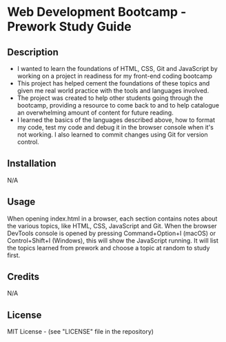 # Web Development Bootcamp - Prework Study Guide

## Description

- I wanted to learn the foundations of HTML, CSS, Git and JavaScript by working on a project in readiness for my front-end coding bootcamp
- This project has helped cement the foundations of these topics and given me real world practice with the tools and languages involved.
- The project was created to help other students going through the bootcamp, providing a resource to come back to and to help catalogue an overwhelming amount of content for future reading.
- I learned the basics of the languages described above, how to format my code, test my code and debug it in the browser console when it's not working. I also learned to commit changes using Git for version control.

## Installation

N/A

## Usage

When opening index.html in a browser, each section contains notes about the various topics, like HTML, CSS, JavaScript and Git. When the browser DevTools console is opened by pressing Command+Option+I (macOS) or Control+Shift+I (Windows), this will show the JavaScript running. It will list the topics learned from prework and choose a topic at random to study first.

## Credits

N/A

## License

MIT License - (see "LICENSE" file in the repository)